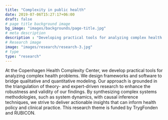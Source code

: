 ```yaml
---
title: "Complexity in public health"
date: 2019-07-06T15:27:17+06:00
draft: false
# page title background image
bg_image: "images/backgrounds/page-title.jpg"
# meta description
description : "Developing practical tools for analyzing complex health problems."
# Research image
image: "images/research/research-3.jpg"
# type
type: "research"
---
```


At the Copenhagen Health Complexity Center, we develop practical tools for analyzing complex health problems. We design frameworks and software to bridge qualitative and quantitative modeling. Our approach is grounded in the triangulation of theory- and expert-driven research to enhance the robustness and validity of our findings. By synthesizing complex systems methodologies, such as system dynamics, with causal inference techniques, we strive to deliver actionable insights that can inform health policy and clinical practice. This research theme is funded by TrygFonden and RUBICON.